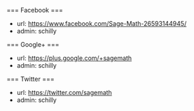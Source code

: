 === Facebook ===
  * url: https://www.facebook.com/Sage-Math-26593144945/
  * admin: schilly

=== Google+ ===
  * url: https://plus.google.com/+sagemath
  * admin: schilly

=== Twitter ===
  * url: https://twitter.com/sagemath
  * admin: schilly
